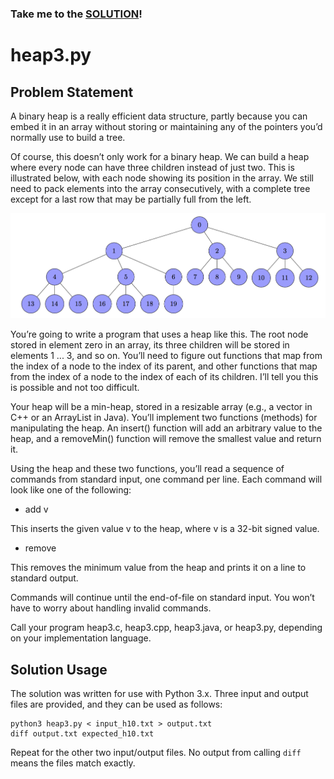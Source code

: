 ### Take me to the [SOLUTION](https://github.com/dixoncrews/ncsu-fall16-csc505/blob/master/ternary_heap/heap3.py)!

# heap3.py

## Problem Statement
A binary heap is a really efficient data structure, partly because you can embed it in an array without storing or maintaining any of the pointers you’d normally use to build a tree.

Of course, this doesn’t only work for a binary heap. We can build a heap where every node can have three children instead of just two. This is illustrated below, with each node showing its position in the array. We still need to pack elements into the array consecutively, with a complete tree except for a last row that may be partially full from the left.

![Ternary Heap](https://github.com/dixoncrews/ncsu-fall16-csc505/raw/master/ternary_heap/ternary_heap.png "Ternary Heap")

You’re going to write a program that uses a heap like this. The root node stored in element zero in an array, its three children will be stored in elements 1 ... 3, and so on. You’ll need to figure out functions that map from the index of a node to the index of its parent, and other functions that map from the index of a node to the index of each of its children. I’ll tell you this is possible and not too difficult.

Your heap will be a min-heap, stored in a resizable array (e.g., a vector in C++ or an ArrayList in Java). You’ll implement two functions (methods) for manipulating the heap. An insert() function will add an arbitrary value to the heap, and a removeMin() function will remove the smallest value and return it.

Using the heap and these two functions, you’ll read a sequence of commands from standard input, one command per line. Each command will look like one of the following:

* add v

This inserts the given value v to the heap, where v is a 32-bit signed value.

* remove

This removes the minimum value from the heap and prints it on a line to standard output.

Commands will continue until the end-of-file on standard input. You won’t have to worry about handling invalid commands.

Call your program heap3.c, heap3.cpp, heap3.java, or heap3.py, depending on your implementation language.

## Solution Usage

The solution was written for use with Python 3.x. Three input and output files are provided, and they can be used as follows:

```
python3 heap3.py < input_h10.txt > output.txt
diff output.txt expected_h10.txt 
```

Repeat for the other two input/output files. No output from calling `diff` means the files match exactly.